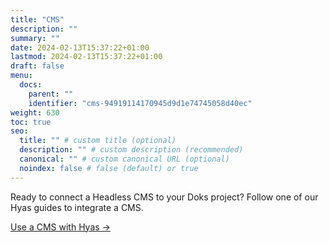 ```yaml
---
title: "CMS"
description: ""
summary: ""
date: 2024-02-13T15:37:22+01:00
lastmod: 2024-02-13T15:37:22+01:00
draft: false
menu:
  docs:
    parent: ""
    identifier: "cms-94919114170945d9d1e74745058d40ec"
weight: 630
toc: true
seo:
  title: "" # custom title (optional)
  description: "" # custom description (recommended)
  canonical: "" # custom canonical URL (optional)
  noindex: false # false (default) or true
---
```


Ready to connect a Headless CMS to your Doks project? Follow one of our Hyas guides to integrate a CMS.

[Use a CMS with Hyas &rarr;](https://docs.gethyas.com/guides/cms/)
